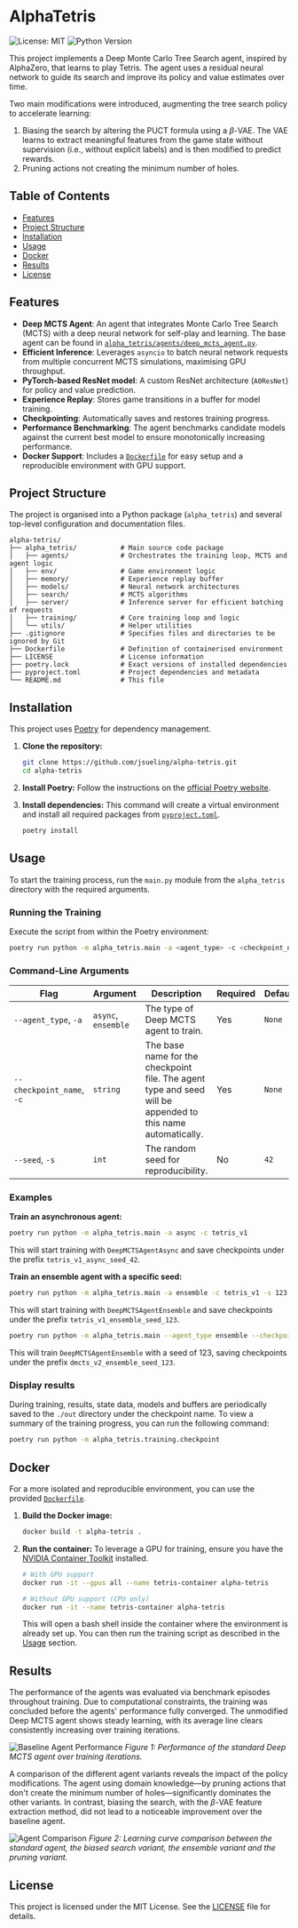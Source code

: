 # AlphaTetris
![License: MIT](https://img.shields.io/badge/License-MIT-yellow.svg)
![Python Version](https://img.shields.io/badge/python-3.9%2B-blue.svg)

This project implements a Deep Monte Carlo Tree Search agent, inspired by AlphaZero, that learns to play Tetris. The agent uses a residual neural network to guide its search and improve its policy and value estimates over time.

Two main modifications were introduced, augmenting the tree search policy to accelerate learning:
1. Biasing the search by altering the PUCT formula using a $\beta$-VAE. The VAE learns to extract meaningful features from the game state without supervision (i.e., without explicit labels) and is then modified to predict rewards.
2. Pruning actions not creating the minimum number of holes.

## Table of Contents
- [Features](#features)
- [Project Structure](#project-structure)
- [Installation](#installation)
- [Usage](#usage)
- [Docker](#docker)
- [Results](#results)
- [License](#license)

## Features

- **Deep MCTS Agent**: An agent that integrates Monte Carlo Tree Search (MCTS) with a deep neural network for self-play and learning. The base agent can be found in [`alpha_tetris/agents/deep_mcts_agent.py`](alpha_tetris/agents/deep_mcts_agent.py).
- **Efficient Inference**: Leverages `asyncio` to batch neural network requests from multiple concurrent MCTS simulations, maximising GPU throughput.
- **PyTorch-based ResNet model**: A custom ResNet architecture (`A0ResNet`) for policy and value prediction.
- **Experience Replay**: Stores game transitions in a buffer for model training.
- **Checkpointing**: Automatically saves and restores training progress.
- **Performance Benchmarking**: The agent benchmarks candidate models against the current best model to ensure monotonically increasing performance.
- **Docker Support**: Includes a [`Dockerfile`](Dockerfile) for easy setup and a reproducible environment with GPU support.

## Project Structure

The project is organised into a Python package (`alpha_tetris`) and several top-level configuration and documentation files.

```
alpha-tetris/
├── alpha_tetris/           # Main source code package
│   ├── agents/             # Orchestrates the training loop, MCTS and agent logic
│   ├── env/                # Game environment logic
│   ├── memory/             # Experience replay buffer
│   ├── models/             # Neural network architectures
│   ├── search/             # MCTS algorithms
│   ├── server/             # Inference server for efficient batching of requests
│   ├── training/           # Core training loop and logic
│   └── utils/              # Helper utilities
├── .gitignore              # Specifies files and directories to be ignored by Git
├── Dockerfile              # Definition of containerised environment
├── LICENSE                 # License information
├── poetry.lock             # Exact versions of installed dependencies
├── pyproject.toml          # Project dependencies and metadata
└── README.md               # This file
```

## Installation

This project uses [Poetry](https://python-poetry.org/) for dependency management.

1.  **Clone the repository:**
    ```bash
    git clone https://github.com/jsueling/alpha-tetris.git
    cd alpha-tetris
    ```

2.  **Install Poetry:**
    Follow the instructions on the [official Poetry website](https://python-poetry.org/docs/#installation).

3.  **Install dependencies:**
    This command will create a virtual environment and install all required packages from [`pyproject.toml`](pyproject.toml).
    ```bash
    poetry install
    ```

## Usage
To start the training process, run the `main.py` module from the `alpha_tetris` directory with the required arguments.

### Running the Training

Execute the script from within the Poetry environment:

```bash
poetry run python -m alpha_tetris.main -a <agent_type> -c <checkpoint_name>
```

### Command-Line Arguments

| Flag                | Argument          | Description                                                                                             | Required | Default |
| ------------------- | ----------------- | ------------------------------------------------------------------------------------------------------- | -------- | ------- |
| `--agent_type`, `-a`| `async`, `ensemble` | The type of Deep MCTS agent to train.                                                                   | Yes      | `None`  |
| `--checkpoint_name`, `-c`| `string`          | The base name for the checkpoint file. The agent type and seed will be appended to this name automatically. | Yes      | `None`  |
| `--seed`, `-s`      | `int`             | The random seed for reproducibility.                                                                    | No       | `42`    |

### Examples

**Train an asynchronous agent:**

```bash
poetry run python -m alpha_tetris.main -a async -c tetris_v1
```
This will start training with `DeepMCTSAgentAsync` and save checkpoints under the prefix `tetris_v1_async_seed_42`.

**Train an ensemble agent with a specific seed:**

```bash
poetry run python -m alpha_tetris.main -a ensemble -c tetris_v1 -s 123
```
This will start training with `DeepMCTSAgentEnsemble` and save checkpoints under the prefix `tetris_v1_ensemble_seed_123`.

```bash
poetry run python -m alpha_tetris.main --agent_type ensemble --checkpoint_name dmcts_v2 --seed 123
```
This will train `DeepMCTSAgentEnsemble` with a seed of 123, saving checkpoints under the prefix `dmcts_v2_ensemble_seed_123`.

### Display results
During training, results, state data, models and buffers are periodically saved to the `./out` directory under the checkpoint name. To view a summary of the training progress, you can run the following command:
```bash
poetry run python -m alpha_tetris.training.checkpoint
```

## Docker

For a more isolated and reproducible environment, you can use the provided [`Dockerfile`](Dockerfile).

1.  **Build the Docker image:**
    ```bash
    docker build -t alpha-tetris .
    ```

2.  **Run the container:**
    To leverage a GPU for training, ensure you have the [NVIDIA Container Toolkit](https://docs.nvidia.com/datacenter/cloud-native/container-toolkit/latest/install-guide.html) installed.

    ```bash
    # With GPU support
    docker run -it --gpus all --name tetris-container alpha-tetris

    # Without GPU support (CPU only)
    docker run -it --name tetris-container alpha-tetris
    ```

    This will open a bash shell inside the container where the environment is already set up. You can then run the training script as described in the [Usage](#usage) section.

## Results

The performance of the agents was evaluated via benchmark episodes throughout training. Due to computational constraints, the training was concluded before the agents' performance fully converged. The unmodified Deep MCTS agent shows steady learning, with its average line clears consistently increasing over training iterations.

![Baseline Agent Performance](figures/unmodified_alphatetris.png)
*Figure 1: Performance of the standard Deep MCTS agent over training iterations.*

A comparison of the different agent variants reveals the impact of the policy modifications. The agent using domain knowledge—by pruning actions that don't create the minimum number of holes—significantly dominates the other variants. In contrast, biasing the search, with the $\beta$-VAE feature extraction method, did not lead to a noticeable improvement over the baseline agent.

![Agent Comparison](figures/alphatetris_variants.png)
*Figure 2: Learning curve comparison between the standard agent, the biased search variant, the ensemble variant and the pruning variant.*

## License

This project is licensed under the MIT License. See the [LICENSE](LICENSE) file for details.
